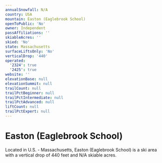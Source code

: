 ```yaml
---
annualSnowfall: N/A
country: USA
mountain: Easton (Eaglebrook School)
openToPublic: 'No'
owner: Independent
passAffiliations: ''
skiableAcres: ''
skied: 'No'
state: Massachusetts
surfaceLiftsOnly: 'No'
verticalDrop: '440'
operated:
  '2324': true
  '2425': true
website: ''
elevationBase: null
elevationSummit: null
trailCount: null
trailPctBeginner: null
trailPctIntermediate: null
trailPctAdvanced: null
liftCount: null
trailPctExpert: null
---
```



# Easton (Eaglebrook School)

Located in U.S. - Massachusetts, Easton (Eaglebrook School) is a ski area with a vertical drop of 440 feet and N/A skiable acres.
